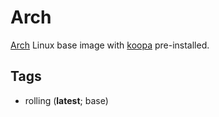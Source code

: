 # Arch

[Arch][] Linux base image with [koopa][] pre-installed.

## Tags

- rolling (**latest**; base)

[arch]: https://www.archlinux.org/
[koopa]: https://koopa.acidgenomics.com/
